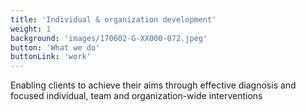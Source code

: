 ```yaml
---
title: 'Individual & organization development'
weight: 1
background: 'images/170602-G-XX000-072.jpeg'
button: 'What we do'
buttonLink: 'work'
---
```


Enabling clients to achieve their aims through effective diagnosis and focused individual, team and organization-wide interventions
